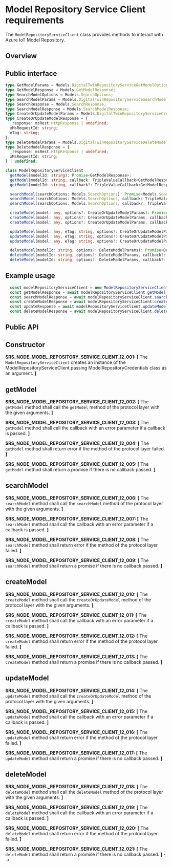 # Model Repository Service Client requirements

The `ModelRepositoryServiceClient` class provides methods to interact with Azure IoT Model Repository.

## Overview

## Public interface

```typescript
type GetModelParams = Models.DigitalTwinRepositoryServiceGetModelOptionalParams;
type GetModelResponse = Models.GetModelResponse;
type SearchModelOptions = Models.SearchOptions;
type SearchModelParams = Models.DigitalTwinRepositoryServiceSearchModelOptionalParams;
type SearchResponse = Models.SearchResponse;
type SearchModelResponse = Models.SearchModelResponse;
type CreateOrUpdateModelParams = Models.DigitalTwinRepositoryServiceCreateOrUpdateModelOptionalParams;
type CreateOrUpdateModelResponse = {
  _response: msRest.HttpResponse | undefined;
  xMsRequestId: string;
  eTag: string;
};
type DeleteModelParams = Models.DigitalTwinRepositoryServiceDeleteModelOptionalParams;
type DeleteModelResponse = {
  _response: msRest.HttpResponse | undefined;
  xMsRequestId: string;
} | undefined;

class ModelRepositoryServiceClient
  getModel(modelId: string): Promise<GetModelResponse>;
  getModel(modelId: string, callback: TripleValueCallback<GetModelResponse, msRest.HttpOperationResponse>): void;
  getModel(modelId: string, callback?: TripleValueCallback<GetModelResponse, msRest.HttpOperationResponse>): void | Promise<GetModelResponse>;

  searchModel(searchOptions: Models.SearchOptions): Promise<Models.SearchModelResponse>;
  searchModel(searchOptions: Models.SearchOptions, callback: TripleValueCallback<Models.SearchResponse, msRest.HttpOperationResponse>): void;
  searchModel(searchOptions: Models.SearchOptions, callback?: TripleValueCallback<Models.SearchResponse, msRest.HttpOperationResponse>): void | Promise<Models.SearchModelResponse>;

  createModel(model: any, options?: CreateOrUpdateModelParams): Promise<CreateOrUpdateModelResponse>;
  createModel(model: any, options?: CreateOrUpdateModelParams, callback?: TripleValueCallback<CreateOrUpdateModelResponse, msRest.HttpOperationResponse>): void;
  createModel(model: any, options?: CreateOrUpdateModelParams, callback?: TripleValueCallback<CreateOrUpdateModelResponse, msRest.HttpOperationResponse>): void | Promise<CreateOrUpdateModelResponse>;

  updateModel(model: any, eTag: string, options?: CreateOrUpdateModelParams): Promise<CreateOrUpdateModelResponse>;
  updateModel(model: any, eTag: string, options?: CreateOrUpdateModelParams, callback?: TripleValueCallback<CreateOrUpdateModelResponse, msRest.HttpOperationResponse>): void;
  updateModel(model: any, eTag: string, options?: CreateOrUpdateModelParams, callback?: TripleValueCallback<CreateOrUpdateModelResponse, msRest.HttpOperationResponse>): void | Promise<CreateOrUpdateModelResponse>;

  deleteModel(modelId: string, options?: DeleteModelParams): Promise<DeleteModelResponse>;
  deleteModel(modelId: string, options?: DeleteModelParams, callback?: TripleValueCallback<DeleteModelResponse, msRest.HttpOperationResponse>): void;
  deleteModel(modelId: string, options?: DeleteModelParams, callback?: TripleValueCallback<DeleteModelResponse, msRest.HttpOperationResponse>): void | Promise<DeleteModelResponse>;
```

## Example usage

```javascript
  const modelRepositoryServiceClient = new ModelRepositoryServiceClient(modelRepositoryCredentials);
  const getModelResponse = await modelRepositoryServiceClient.getModel(modelId);
  const searchModelResponse = await modelRepositoryServiceClient.searchModel(searchOptions);
  const createModelResponse = await modelRepositoryServiceClient.createModel(modelDocument);
  const updateResponse = await modelRepositoryServiceClient.updateModel(modelDocument, eTag);
  const deleteModelResponse = await modelRepositoryServiceClient.deleteModel(modelId);
```

## Public API

## Constructor

**SRS_NODE_MODEL_REPOSITORY_SERVICE_CLIENT_12_001: [** The `ModelRepositoryServiceClient` creates an instance of the ModelRepositoryServiceClient passing ModelRepositoryCredentials class as an argument. **]**

## getModel

**SRS_NODE_MODEL_REPOSITORY_SERVICE_CLIENT_12_002: [** The `getModel` method shall call the `getModel` method of the protocol layer with the given arguments. **]**

**SRS_NODE_MODEL_REPOSITORY_SERVICE_CLIENT_12_003: [** The `getModel` method shall call the callback with an error parameter if a callback is passed. **]**

**SRS_NODE_MODEL_REPOSITORY_SERVICE_CLIENT_12_004: [** The `getModel` method shall return error if the method of the protocol layer failed. **]**

**SRS_NODE_MODEL_REPOSITORY_SERVICE_CLIENT_12_005: [** The `getModel` method shall return a promise if there is no callback passed. **]**

## searchModel

**SRS_NODE_MODEL_REPOSITORY_SERVICE_CLIENT_12_006: [** The `searchModel` method shall call the `searchModel` method of the protocol layer with the given arguments. **]**

**SRS_NODE_MODEL_REPOSITORY_SERVICE_CLIENT_12_007: [** The `searchModel` method shall call the callback with an error parameter if a callback is passed. **]**

**SRS_NODE_MODEL_REPOSITORY_SERVICE_CLIENT_12_008: [** The `searchModel` method shall return error if the method of the protocol layer failed. **]**

**SRS_NODE_MODEL_REPOSITORY_SERVICE_CLIENT_12_009: [** The `searchModel` method shall return a promise if there is no callback passed. **]**

## createModel

**SRS_NODE_MODEL_REPOSITORY_SERVICE_CLIENT_12_010: [** The `createModel` method shall call the `createOrUpdateModel` method of the protocol layer with the given arguments. **]**

**SRS_NODE_MODEL_REPOSITORY_SERVICE_CLIENT_12_011: [** The `createModel` method shall call the callback with an error parameter if a callback is passed. **]**

**SRS_NODE_MODEL_REPOSITORY_SERVICE_CLIENT_12_012: [** The `createModel` method shall return error if the method of the protocol layer failed. **]**

**SRS_NODE_MODEL_REPOSITORY_SERVICE_CLIENT_12_013: [** The `createModel` method shall return a promise if there is no callback passed. **]**

## updateModel

**SRS_NODE_MODEL_REPOSITORY_SERVICE_CLIENT_12_014: [** The `updateModel` method shall call the `createOrUpdateModel` method of the protocol layer with the given arguments. **]**

**SRS_NODE_MODEL_REPOSITORY_SERVICE_CLIENT_12_015: [** The `updateModel` method shall call the callback with an error parameter if a callback is passed. **]**

**SRS_NODE_MODEL_REPOSITORY_SERVICE_CLIENT_12_016: [** The `updateModel` method shall return error if the method of the protocol layer failed. **]**

**SRS_NODE_MODEL_REPOSITORY_SERVICE_CLIENT_12_017: [** The `updateModel` method shall return a promise if there is no callback passed. **]**

## deleteModel

**SRS_NODE_MODEL_REPOSITORY_SERVICE_CLIENT_12_018: [** The `deleteModel` method shall call the `deleteModel` method of the protocol layer with the given arguments. **]**

**SRS_NODE_MODEL_REPOSITORY_SERVICE_CLIENT_12_019: [** The `deleteModel` method shall call the callback with an error parameter if a callback is passed. **]**

**SRS_NODE_MODEL_REPOSITORY_SERVICE_CLIENT_12_020: [** The `deleteModel` method shall return error if the method of the protocol layer failed. **]**

**SRS_NODE_MODEL_REPOSITORY_SERVICE_CLIENT_12_021: [** The `deleteModel` method shall return a promise if there is no callback passed. **]**
-->
